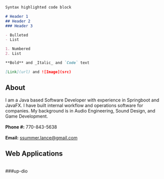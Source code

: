 ```markdown
Syntax highlighted code block

# Header 1
## Header 2
### Header 3

- Bulleted
- List

1. Numbered
2. List

**Bold** and _Italic_ and `Code` text

[Link](url) and ![Image](src)
```

## About

I am a Java based Software Developer with experience in Springboot and JavaFX. I have built internal workflow and operations software for companies. My background is in Audio Engineering, Sound Design, and Game Development. 
<br>
<br>
**Phone #:** 770-843-5638
<br>
<br>
**Email:** ssummer.lance@gmail.com

## Web Applications
<br>
###up-dio

